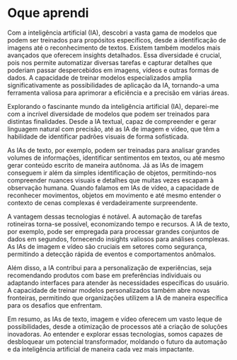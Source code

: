 # Oque aprendi
Com a inteligência artificial (IA), descobri a vasta gama de modelos que podem ser treinados para propósitos específicos, desde a identificação de imagens até o reconhecimento de textos. Existem também modelos mais avançados que oferecem insights detalhados. Essa diversidade é crucial, pois nos permite automatizar diversas tarefas e capturar detalhes que poderiam passar despercebidos em imagens, vídeos e outras formas de dados. A capacidade de treinar modelos especializados amplia significativamente as possibilidades de aplicação da IA, tornando-a uma ferramenta valiosa para aprimorar a eficiência e a precisão em várias áreas.

Explorando o fascinante mundo da inteligência artificial (IA), deparei-me com a incrível diversidade de modelos que podem ser treinados para distintas finalidades. Desde a IA textual, capaz de compreender e gerar linguagem natural com precisão, até as IA de imagem e vídeo, que têm a habilidade de identificar padrões visuais de forma sofisticada.

As IAs de texto, por exemplo, podem ser treinadas para analisar grandes volumes de informações, identificar sentimentos em textos, ou até mesmo gerar conteúdo escrito de maneira autônoma. Já as IAs de imagem conseguem ir além da simples identificação de objetos, permitindo-nos compreender nuances visuais e detalhes que muitas vezes escapam à observação humana. Quando falamos em IAs de vídeo, a capacidade de reconhecer movimentos, objetos em movimento e até mesmo entender o contexto de cenas complexas é verdadeiramente surpreendente.

A vantagem dessas tecnologias é notável. A automação de tarefas rotineiras torna-se possível, economizando tempo e recursos. A IA de texto, por exemplo, pode ser empregada para processar grandes conjuntos de dados em segundos, fornecendo insights valiosos para análises complexas. As IAs de imagem e vídeo são cruciais em setores como segurança, permitindo a detecção rápida de eventos e comportamentos anômalos.

Além disso, a IA contribui para a personalização de experiências, seja recomendando produtos com base em preferências individuais ou adaptando interfaces para atender às necessidades específicas do usuário. A capacidade de treinar modelos personalizados também abre novas fronteiras, permitindo que organizações utilizem a IA de maneira específica para os desafios que enfrentam.

Em resumo, as IAs de texto, imagem e vídeo oferecem um vasto leque de possibilidades, desde a otimização de processos até a criação de soluções inovadoras. Ao entender e explorar essas tecnologias, somos capazes de desbloquear um potencial transformador, moldando o futuro da automação e da inteligência artificial de maneira cada vez mais impactante.